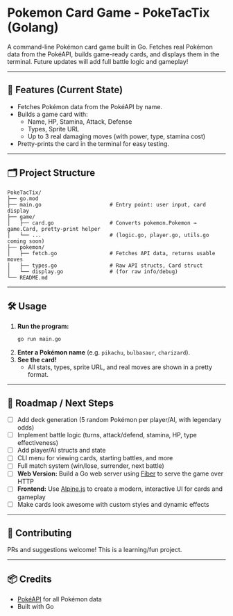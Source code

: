 # Pokemon Card Game - PokeTacTix (Golang)

A command-line Pokémon card game built in Go. Fetches real Pokémon data from the PokéAPI, builds game-ready cards, and displays them in the terminal. Future updates will add full battle logic and gameplay!

---

## 🚀 Features (Current State)
- Fetches Pokémon data from the PokéAPI by name.
- Builds a game card with:
  - Name, HP, Stamina, Attack, Defense
  - Types, Sprite URL
  - Up to 3 real damaging moves (with power, type, stamina cost)
- Pretty-prints the card in the terminal for easy testing.

---

## 🗂️ Project Structure
```
PokeTacTix/
├── go.mod
├── main.go                      # Entry point: user input, card display
├── game/
│   ├── card.go                  # Converts pokemon.Pokemon → game.Card, pretty-print helper
│   └── ...                      # (logic.go, player.go, utils.go coming soon)
├── pokemon/
│   ├── fetch.go                 # Fetches API data, returns usable moves
│   ├── types.go                 # Raw API structs, Card struct
│   └── display.go               # (for raw info/debug)
└── README.md
```

---

## 🛠️ Usage
1. **Run the program:**
   ```sh
   go run main.go
   ```
2. **Enter a Pokémon name** (e.g. `pikachu`, `bulbasaur`, `charizard`).
3. **See the card!**
   - All stats, types, sprite URL, and real moves are shown in a pretty format.

---

## 🧭 Roadmap / Next Steps
- [ ] Add deck generation (5 random Pokémon per player/AI, with legendary odds)
- [ ] Implement battle logic (turns, attack/defend, stamina, HP, type effectiveness)
- [ ] Add player/AI structs and state
- [ ] CLI menu for viewing cards, starting battles, and more
- [ ] Full match system (win/lose, surrender, next battle)
- [ ] **Web Version:** Build a Go web server using [Fiber](https://gofiber.io/) to serve the game over HTTP
- [ ] **Frontend:** Use [Alpine.js](https://alpinejs.dev/) to create a modern, interactive UI for cards and gameplay
- [ ] Make cards look awesome with custom styles and dynamic effects

---

## 🤝 Contributing
PRs and suggestions welcome! This is a learning/fun project.

---

## 📦 Credits
- [PokéAPI](https://pokeapi.co/) for all Pokémon data
- Built with Go
